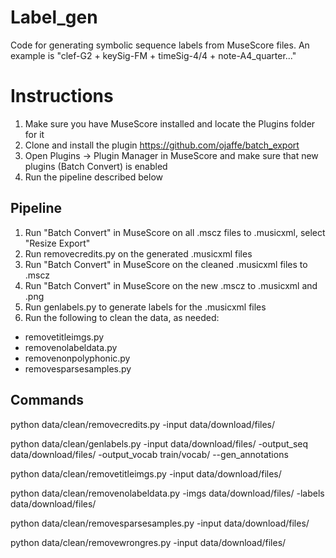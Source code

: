 # Label_gen
Code for generating symbolic sequence labels from MuseScore files. An example is "clef-G2 + keySig-FM + timeSig-4/4 + note-A4_quarter..."

# Instructions
1. Make sure you have MuseScore installed and locate the Plugins folder for it
2. Clone and install the plugin https://github.com/ojaffe/batch_export
3. Open Plugins -> Plugin Manager in MuseScore and make sure that new plugins (Batch Convert) is enabled
4. Run the pipeline described below

## Pipeline
1. Run "Batch Convert" in MuseScore on all .mscz files to .musicxml, select "Resize Export"
2. Run removecredits.py on the generated .musicxml files
3. Run "Batch Convert" in MuseScore on the cleaned .musicxml files to .mscz
4. Run "Batch Convert" in MuseScore on the new .mscz to .musicxml and .png
5. Run genlabels.py to generate labels for the .musicxml files
6. Run the following to clean the data, as needed:
- removetitleimgs.py
- removenolabeldata.py
- removenonpolyphonic.py 
- removesparsesamples.py

## Commands
python data/clean/removecredits.py -input data/download/files/

python data/clean/genlabels.py -input data/download/files/ -output_seq data/download/files/ -output_vocab train/vocab/ --gen_annotations

python data/clean/removetitleimgs.py -input data/download/files/

python data/clean/removenolabeldata.py -imgs data/download/files/ -labels data/download/files/

python data/clean/removesparsesamples.py -input data/download/files/

python data/clean/removewrongres.py -input data/download/files/